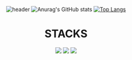<div align="center">

  ![header](https://capsule-render.vercel.app/api?type=waving&text=자기소개는%20너무%20어려워&&color=timeGradient&&animation=twinkling&height=200&fontSize=60)
  ![Anurag's GitHub stats](https://github-readme-stats.vercel.app/api?username=Torychu&show_icons=true&theme=radical)
  [![Top Langs](https://github-readme-stats.vercel.app/api/top-langs/?username=Torychu&layout=compact&theme=radical)](https://github.com/anuraghazra/github-readme-stats&langs_count=10)
</div>

<div align="center"><h1>STACKS</h1></div>
        <div align="center">
          <img src="https://img.shields.io/badge/HTML5-E34F26?style=for-the-badge&logo=html5&logoColor=black">
          <img src="https://img.shields.io/badge/css3-1572B6?style=for-the-badge&logo=css3&logoColor=black">
          <img src="https://img.shields.io/badge/Python-3776AB?style=for-the-badge&logo=python&logoColor=black">
        </div>
<!--
**Torychu/Torychu** is a ✨ _special_ ✨ repository because its `README.md` (this file) appears on your GitHub profile.
Here are some ideas to get you started:
- 🔭 I’m currently working on ...
- 🌱 I’m currently learning ...
- 👯 I’m looking to collaborate on ...
- 🤔 I’m looking for help with ...
- 💬 Ask me about ...
- 📫 How to reach me: ...
- 😄 Pronouns: ...
- ⚡ Fun fact: ...
-->
